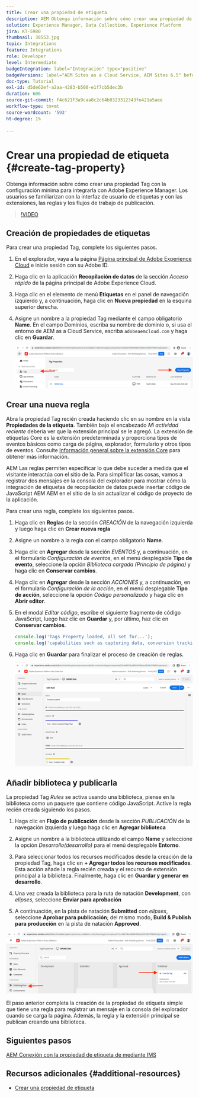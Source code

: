 ```yaml
---
title: Crear una propiedad de etiqueta
description: AEM Obtenga información sobre cómo crear una propiedad de etiqueta con la configuración mínima con la que integrar los elementos de la interfaz de usuario de. Los usuarios se familiarizan con la interfaz de usuario de etiquetas y con las extensiones, las reglas y los flujos de trabajo de publicación.
solution: Experience Manager, Data Collection, Experience Platform
jira: KT-5980
thumbnail: 38553.jpg
topic: Integrations
feature: Integrations
role: Developer
level: Intermediate
badgeIntegration: label="Integración" type="positive"
badgeVersions: label="AEM Sites as a Cloud Service, AEM Sites 6.5" before-title="false"
doc-type: Tutorial
exl-id: d5de62ef-a2aa-4283-b500-e1f7cb5dec3b
duration: 606
source-git-commit: f4c621f3a9caa8c2c64b8323312343fe421a5aee
workflow-type: tm+mt
source-wordcount: '593'
ht-degree: 1%

---
```


# Crear una propiedad de etiqueta {#create-tag-property}

Obtenga información sobre cómo crear una propiedad Tag con la configuración mínima para integrarla con Adobe Experience Manager. Los usuarios se familiarizan con la interfaz de usuario de etiquetas y con las extensiones, las reglas y los flujos de trabajo de publicación.

>[!VIDEO](https://video.tv.adobe.com/v/327457?quality=12&learn=on&captions=spa)

## Creación de propiedades de etiquetas

Para crear una propiedad Tag, complete los siguientes pasos.

1. En el explorador, vaya a la página [Página principal de Adobe Experience Cloud](https://experience.adobe.com/) e inicie sesión con su Adobe ID.

1. Haga clic en la aplicación **Recopilación de datos** de la sección _Acceso rápido_ de la página principal de Adobe Experience Cloud.

1. Haga clic en el elemento de menú **Etiquetas** en el panel de navegación izquierdo y, a continuación, haga clic en **Nueva propiedad** en la esquina superior derecha.

1. Asigne un nombre a la propiedad Tag mediante el campo obligatorio **Name**. En el campo Dominios, escriba su nombre de dominio o, si usa el entorno de AEM as a Cloud Service, escriba `adobeaemcloud.com` y haga clic en **Guardar**.

   ![Propiedades de etiqueta](assets/tag-properties.png)

## Crear una nueva regla

Abra la propiedad Tag recién creada haciendo clic en su nombre en la vista **Propiedades de la etiqueta**. También bajo el encabezado _Mi actividad reciente_ debería ver que la extensión principal se le agregó. La extensión de etiquetas Core es la extensión predeterminada y proporciona tipos de eventos básicos como carga de página, explorador, formulario y otros tipos de eventos. Consulte [Información general sobre la extensión Core](https://experienceleague.adobe.com/docs/experience-platform/tags/extensions/client/core/overview.html?lang=es) para obtener más información.

AEM Las reglas permiten especificar lo que debe suceder a medida que el visitante interactúa con el sitio de la. Para simplificar las cosas, vamos a registrar dos mensajes en la consola del explorador para mostrar cómo la integración de etiquetas de recopilación de datos puede insertar código de JavaScript AEM AEM en el sitio de la sin actualizar el código de proyecto de la aplicación.

Para crear una regla, complete los siguientes pasos.

1. Haga clic en **Reglas** de la sección _CREACIÓN_ de la navegación izquierda y luego haga clic en **Crear nueva regla**

1. Asigne un nombre a la regla con el campo obligatorio **Name**.

1. Haga clic en **Agregar** desde la sección _EVENTOS_ y, a continuación, en el formulario _Configuración de eventos_, en el menú desplegable **Tipo de evento**, seleccione la opción _Biblioteca cargada (Principio de página)_ y haga clic en **Conservar cambios**.

1. Haga clic en **Agregar** desde la sección _ACCIONES_ y, a continuación, en el formulario _Configuración de la acción_, en el menú desplegable **Tipo de acción**, seleccione la opción _Código personalizado_ y haga clic en **Abrir editor**.

1. En el modal _Editar código_, escribe el siguiente fragmento de código JavaScript, luego haz clic en **Guardar** y, por último, haz clic en **Conservar cambios**.

   ```javascript
   console.log('Tags Property loaded, all set for...');
   console.log('capabilities such as capturing data, conversion tracking and delivering unique and personalized experiences');
   ```

1. Haga clic en **Guardar** para finalizar el proceso de creación de reglas.

   ![Nueva regla](assets/new-rule.png)

## Añadir biblioteca y publicarla

La propiedad Tag _Rules_ se activa usando una biblioteca, piense en la biblioteca como un paquete que contiene código JavaScript. Active la regla recién creada siguiendo los pasos.

1. Haga clic en **Flujo de publicación** desde la sección _PUBLICACIÓN_ de la navegación izquierda y luego haga clic en **Agregar biblioteca**

1. Asigne un nombre a la biblioteca utilizando el campo **Name** y seleccione la opción _Desarrollo(desarrollo)_ para el menú desplegable **Entorno**.

1. Para seleccionar todos los recursos modificados desde la creación de la propiedad Tag, haga clic en **+ Agregar todos los recursos modificados**. Esta acción añade la regla recién creada y el recurso de extensión principal a la biblioteca. Finalmente, haga clic en **Guardar y generar en desarrollo**.

1. Una vez creada la biblioteca para la ruta de natación **Development**, con _elipses_, seleccione **Enviar para aprobación**

1. A continuación, en la pista de natación **Submitted** con _elipses_, seleccione **Aprobar para publicación**; del mismo modo, **Build &amp; Publish para producción** en la pista de natación **Approved**.

![Biblioteca publicada](assets/published-library.png)


El paso anterior completa la creación de la propiedad de etiqueta simple que tiene una regla para registrar un mensaje en la consola del explorador cuando se carga la página. Además, la regla y la extensión principal se publican creando una biblioteca.

## Siguientes pasos

[AEM Conexión con la propiedad de etiqueta de mediante IMS](connect-aem-tag-property-using-ims.md)


## Recursos adicionales {#additional-resources}

* [Crear una propiedad de etiqueta](https://experienceleague.adobe.com/docs/platform-learn/implement-in-websites/configure-tags/create-a-property.html?lang=es)

